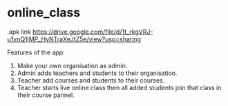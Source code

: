 # online_class
.apk link
https://drive.google.com/file/d/1t_rkgVRJ-u1vnQ1jMP_HyNTraXeJtZ5e/view?usp=sharing

Features of the app:
1. Make your own organisation as admin.
2. Admin adds teachers and students to their organisation.
3. Teacher add courses and students to their courses.
4. Teacher starts live online class then all added students join that class in their course pannel.
